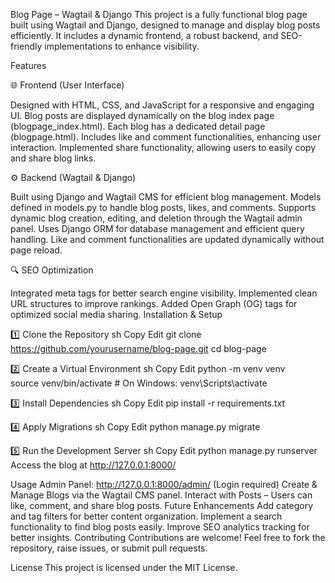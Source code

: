 Blog Page – Wagtail & Django
This project is a fully functional blog page built using Wagtail and Django, designed to manage and display blog posts efficiently. It includes a dynamic frontend, a robust backend, and SEO-friendly implementations to enhance visibility.


Features

🌐 Frontend (User Interface)

Designed with HTML, CSS, and JavaScript for a responsive and engaging UI.
Blog posts are displayed dynamically on the blog index page (blogpage_index.html).
Each blog has a dedicated detail page (blogpage.html).
Includes like and comment functionalities, enhancing user interaction.
Implemented share functionality, allowing users to easily copy and share blog links.

⚙️ Backend (Wagtail & Django)

Built using Django and Wagtail CMS for efficient blog management.
Models defined in models.py to handle blog posts, likes, and comments.
Supports dynamic blog creation, editing, and deletion through the Wagtail admin panel.
Uses Django ORM for database management and efficient query handling.
Like and comment functionalities are updated dynamically without page reload.

🔍 SEO Optimization

Integrated meta tags for better search engine visibility.
Implemented clean URL structures to improve rankings.
Added Open Graph (OG) tags for optimized social media sharing.
Installation & Setup

1️⃣ Clone the Repository
sh
Copy
Edit
git clone https://github.com/yourusername/blog-page.git
cd blog-page

2️⃣ Create a Virtual Environment
sh
Copy
Edit
python -m venv venv  
source venv/bin/activate  # On Windows: venv\Scripts\activate

3️⃣ Install Dependencies
sh
Copy
Edit
pip install -r requirements.txt

4️⃣ Apply Migrations
sh
Copy
Edit
python manage.py migrate

5️⃣ Run the Development Server
sh
Copy
Edit
python manage.py runserver
Access the blog at http://127.0.0.1:8000/


Usage
Admin Panel: http://127.0.0.1:8000/admin/ (Login required)
Create & Manage Blogs via the Wagtail CMS panel.
Interact with Posts – Users can like, comment, and share blog posts.
Future Enhancements
Add category and tag filters for better content organization.
Implement a search functionality to find blog posts easily.
Improve SEO analytics tracking for better insights.
Contributing
Contributions are welcome! Feel free to fork the repository, raise issues, or submit pull requests.


License
This project is licensed under the MIT License.

